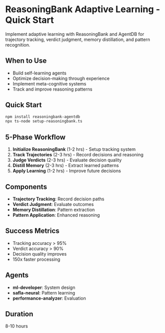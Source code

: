 # ReasoningBank Adaptive Learning - Quick Start

Implement adaptive learning with ReasoningBank and AgentDB for trajectory tracking, verdict judgment, memory distillation, and pattern recognition.

## When to Use

- Build self-learning agents
- Optimize decision-making through experience
- Implement meta-cognitive systems
- Track and improve reasoning patterns

## Quick Start

```bash
npm install reasoningbank-agentdb
npx ts-node setup-reasoningbank.ts
```

## 5-Phase Workflow

1. **Initialize ReasoningBank** (1-2 hrs) - Setup tracking system
2. **Track Trajectories** (2-3 hrs) - Record decisions and reasoning
3. **Judge Verdicts** (2-3 hrs) - Evaluate decision quality
4. **Distill Memory** (2-3 hrs) - Extract learned patterns
5. **Apply Learning** (1-2 hrs) - Improve future decisions

## Components

- **Trajectory Tracking**: Record decision paths
- **Verdict Judgment**: Evaluate outcomes
- **Memory Distillation**: Pattern extraction
- **Pattern Application**: Enhanced reasoning

## Success Metrics

- Tracking accuracy > 95%
- Verdict accuracy > 90%
- Decision quality improves
- 150x faster processing

## Agents

- **ml-developer**: System design
- **safla-neural**: Pattern learning
- **performance-analyzer**: Evaluation

## Duration

8-10 hours
